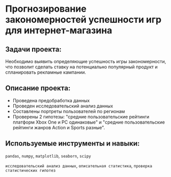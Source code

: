 # Прогнозирование закономерностей успешности игр для интернет-магазина

## Задачи проекта:

Необходимо выявить определяющие успешность игры закономерности, что позволит сделать ставку на потенциально популярный продукт и спланировать рекламные кампании.

## Описание проекта:

* Проведена предобработка данных
* Проведен исследовательский анализ данных
* Составлены портреты пользователей по регионам
* Проверены 2 гипотезы: "средние пользовательские рейтинги платформ Xbox One и PC одинаковые" и "средние пользовательские рейтинги жанров Action и Sports разные".

## Используемые инструменты и навыки:
 `pandas`, `numpy`, `matplotlib`, `seaborn`, `scipy`

`исследовательский анализ данных`, `описательная статистика`, `проверка статистических гипотез`
